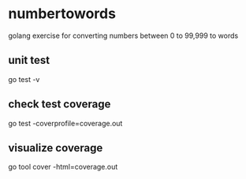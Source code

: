# numbertowords
golang exercise for converting numbers between 0 to 99,999 to words

## unit test 
go test -v

## check test coverage
go test -coverprofile=coverage.out

## visualize coverage
go tool cover -html=coverage.out
